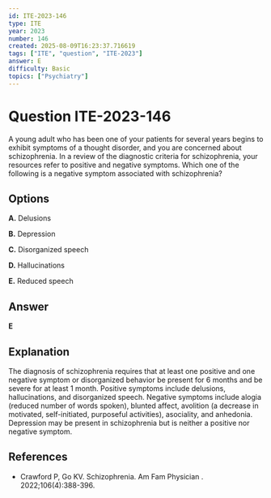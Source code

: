 ```yaml
---
id: ITE-2023-146
type: ITE
year: 2023
number: 146
created: 2025-08-09T16:23:37.716619
tags: ["ITE", "question", "ITE-2023"]
answer: E
difficulty: Basic
topics: ["Psychiatry"]
---
```


# Question ITE-2023-146

A young adult who has been one of your patients for several years begins to exhibit symptoms of a thought disorder, and you are concerned about schizophrenia. In a review of the diagnostic criteria for schizophrenia, your resources refer to positive and negative symptoms. Which one of the following is a negative symptom associated with schizophrenia?

## Options

**A.** Delusions

**B.** Depression

**C.** Disorganized speech

**D.** Hallucinations

**E.** Reduced speech

## Answer

**E**

## Explanation

The diagnosis of schizophrenia requires that at least one positive and one negative symptom or disorganized behavior be present for 6 months and be severe for at least 1 month. Positive symptoms include delusions, hallucinations, and disorganized speech. Negative symptoms include alogia (reduced number of words spoken), blunted affect, avolition (a decrease in motivated, self-initiated, purposeful activities), asociality, and anhedonia. Depression may be present in schizophrenia but is neither a positive nor negative symptom.

## References

- Crawford P, Go KV. Schizophrenia. Am Fam Physician . 2022;106(4):388-396.
